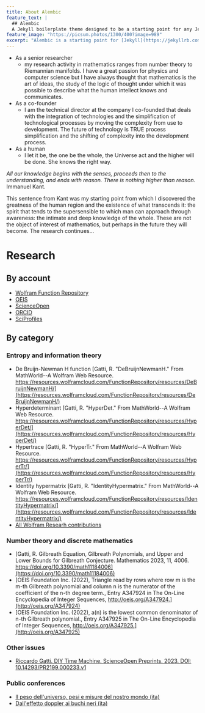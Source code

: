 ```yaml
---
title: About Alembic
feature_text: |
  ## Alembic
  A Jekyll boilerplate theme designed to be a starting point for any Jekyll website
feature_image: "https://picsum.photos/1300/400?image=989"
excerpt: "Alembic is a starting point for [Jekyll](https://jekyllrb.com/) projects. Rather than starting from scratch, this boilerplate is designed to get the ball rolling immediately. Install it, configure it, tweak it, push it."
---
```


* As a senior researcher
  * my research activity in mathematics ranges from number theory to Riemannian manifolds. I have a great passion for physics and computer science but I have always thought that mathematics is the art of ideas, the study of the logic of thought under which it was possible to describe what the human intellect knows and communicates.
* As a co-founder
  * I am the technical director at the company I co-founded that deals with the integration of technologies and the simplification of technological processes by moving the complexity from use to development. The future of technology is TRUE process simplification and the shifting of complexity into the development process.
* As a human
  * I let it be, the one be the whole, the Universe act and the higher will be done. She knows the right way.

*All our knowledge begins with the senses, proceeds then to the understanding, and ends with reason. There is nothing higher than reason.*
Immanuel Kant.

This sentence from Kant was my starting point from which I discovered the greatness of the human region and the existence of what transcends it: the spirit that tends to the supersensible to which man can approach through awareness: the intimate and deep knowledge of the whole. These are not the object of interest of mathematics, but perhaps in the future they will become. The research continues...

# Research

## By account

* [Wolfram Function Repository](https://resources.wolframcloud.com/publishers/resources?PublisherID=riccardogatti)
* [OEIS](https://oeis.org/search?q=author:_riccardo+gatti_)
* [ScienceOpen](https://www.scienceopen.com/search#author/281f0b5f-5c02-4ec3-97c3-81c8a8a3be57)
* [ORCID](https://orcid.org/0000-0002-3554-4126)
* [SciProfiles](https://sciprofiles.com/profile/974059)

## By category

### Entropy and information theory

 * De Bruijn-Newman H function [Gatti, R. "DeBruijnNewmanH." From MathWorld--A Wolfram Web Resource. https://resources.wolframcloud.com/FunctionRepository/resources/DeBruijnNewmanH/](https://resources.wolframcloud.com/FunctionRepository/resources/DeBruijnNewmanH/)
 * Hyperdeterminant [Gatti, R. "HyperDet." From MathWorld--A Wolfram Web Resource. https://resources.wolframcloud.com/FunctionRepository/resources/HyperDet/](https://resources.wolframcloud.com/FunctionRepository/resources/HyperDet/)
 * Hypertrace [Gatti, R. "HyperTr." From MathWorld--A Wolfram Web Resource. https://resources.wolframcloud.com/FunctionRepository/resources/HyperTr/](https://resources.wolframcloud.com/FunctionRepository/resources/HyperTr/)
 * Identity hypermatrix [Gatti, R. "IdentityHypermatrix." From MathWorld--A Wolfram Web Resource. https://resources.wolframcloud.com/FunctionRepository/resources/IdentityHypermatrix/](https://resources.wolframcloud.com/FunctionRepository/resources/IdentityHypermatrix/)
 * [All Wolfram Researh contributions](https://resources.wolframcloud.com/publishers/resources?PublisherID=riccardogatti)

### Number theory and discrete mathematics

* [Gatti, R. Gilbreath Equation, Gilbreath Polynomials, and Upper and Lower Bounds for Gilbreath Conjecture. Mathematics 2023, 11, 4006. https://doi.org/10.3390/math11184006](https://doi.org/10.3390/math11184006)
* [OEIS Foundation Inc. (2022), Triangle read by rows where row m is the m-th Gilbreath polynomial and column n is the numerator of the coefficient of the n-th degree term., Entry A347924 in The On-Line Encyclopedia of Integer Sequences, http://oeis.org/A347924.](http://oeis.org/A347924)
* [OEIS Foundation Inc. (2022), a(n) is the lowest common denominator of n-th Gilbreath polynomial., Entry A347925 in The On-Line Encyclopedia of Integer Sequences, http://oeis.org/A347925.](http://oeis.org/A347925)

<!--### Knowledge theory-->

### Other issues
* [Riccardo Gatti. DIY Time Machine. ScienceOpen Preprints. 2023. DOI: 10.14293/PR2199.000233.v1](https://www.scienceopen.com/hosted-document?doi=10.14293/PR2199.000233.v1)

### Public conferences

* [Il peso dell'universo, pesi e misure del nostro mondo (ita)](https://www.youtube.com/watch?v=nFTdi6EMYgg)
* [Dall'effetto doppler ai buchi neri (ita)](https://www.youtube.com/watch?v=_kMhOes90vw)
